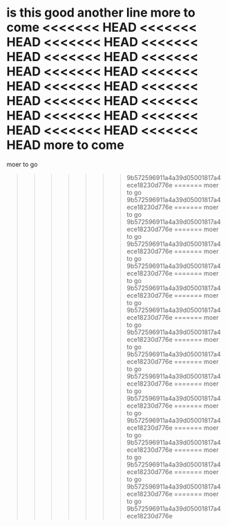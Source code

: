 is this good
another line
more to come
<<<<<<< HEAD
<<<<<<< HEAD
<<<<<<< HEAD
<<<<<<< HEAD
<<<<<<< HEAD
<<<<<<< HEAD
<<<<<<< HEAD
<<<<<<< HEAD
<<<<<<< HEAD
<<<<<<< HEAD
<<<<<<< HEAD
<<<<<<< HEAD
<<<<<<< HEAD
<<<<<<< HEAD
<<<<<<< HEAD
<<<<<<< HEAD
more to come
=======
moer to go
>>>>>>> 9b572596911a4a39d05001817a4ece18230d776e
=======
moer to go
>>>>>>> 9b572596911a4a39d05001817a4ece18230d776e
=======
moer to go
>>>>>>> 9b572596911a4a39d05001817a4ece18230d776e
=======
moer to go
>>>>>>> 9b572596911a4a39d05001817a4ece18230d776e
=======
moer to go
>>>>>>> 9b572596911a4a39d05001817a4ece18230d776e
=======
moer to go
>>>>>>> 9b572596911a4a39d05001817a4ece18230d776e
=======
moer to go
>>>>>>> 9b572596911a4a39d05001817a4ece18230d776e
=======
moer to go
>>>>>>> 9b572596911a4a39d05001817a4ece18230d776e
=======
moer to go
>>>>>>> 9b572596911a4a39d05001817a4ece18230d776e
=======
moer to go
>>>>>>> 9b572596911a4a39d05001817a4ece18230d776e
=======
moer to go
>>>>>>> 9b572596911a4a39d05001817a4ece18230d776e
=======
moer to go
>>>>>>> 9b572596911a4a39d05001817a4ece18230d776e
=======
moer to go
>>>>>>> 9b572596911a4a39d05001817a4ece18230d776e
=======
moer to go
>>>>>>> 9b572596911a4a39d05001817a4ece18230d776e
=======
moer to go
>>>>>>> 9b572596911a4a39d05001817a4ece18230d776e
=======
moer to go
>>>>>>> 9b572596911a4a39d05001817a4ece18230d776e
